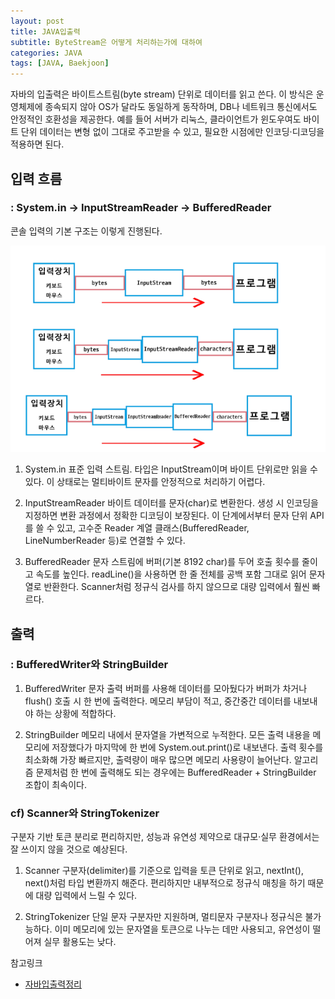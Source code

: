 ```yaml
---
layout: post
title: JAVA입출력
subtitle: ByteStream은 어떻게 처리하는가에 대하여
categories: JAVA
tags: [JAVA, Baekjoon]
---
```



자바의 입출력은 바이트스트림(byte stream) 단위로 데이터를 읽고 쓴다.
이 방식은 운영체제에 종속되지 않아 OS가 달라도 동일하게 동작하며, DB나 네트워크 통신에서도 안정적인 호환성을 제공한다.
예를 들어 서버가 리눅스, 클라이언트가 윈도우여도 바이트 단위 데이터는 변형 없이 그대로 주고받을 수 있고, 필요한 시점에만 인코딩·디코딩을 적용하면 된다.


## 입력 흐름
### : System.in → InputStreamReader → BufferedReader
콘솔 입력의 기본 구조는 이렇게 진행된다.

![banner](/assets/images/0813/0813-1.png)

1. System.in
표준 입력 스트림. 타입은 InputStream이며 바이트 단위로만 읽을 수 있다.
이 상태로는 멀티바이트 문자를 안정적으로 처리하기 어렵다.

2. InputStreamReader
바이트 데이터를 문자(char)로 변환한다. 생성 시 인코딩을 지정하면 변환 과정에서 정확한 디코딩이 보장된다.
이 단계에서부터 문자 단위 API를 쓸 수 있고, 고수준 Reader 계열 클래스(BufferedReader, LineNumberReader 등)로 연결할 수 있다.

3. BufferedReader
문자 스트림에 버퍼(기본 8192 char)를 두어 호출 횟수를 줄이고 속도를 높인다.
readLine()을 사용하면 한 줄 전체를 공백 포함 그대로 읽어 문자열로 반환한다.
Scanner처럼 정규식 검사를 하지 않으므로 대량 입력에서 훨씬 빠르다.


## 출력
### : BufferedWriter와 StringBuilder

1. BufferedWriter
문자 출력 버퍼를 사용해 데이터를 모아뒀다가 버퍼가 차거나 flush() 호출 시 한 번에 출력한다.
메모리 부담이 적고, 중간중간 데이터를 내보내야 하는 상황에 적합하다.

2. StringBuilder
메모리 내에서 문자열을 가변적으로 누적한다. 모든 출력 내용을 메모리에 저장했다가 마지막에 한 번에 System.out.print()로 내보낸다.
출력 횟수를 최소화해 가장 빠르지만, 출력량이 매우 많으면 메모리 사용량이 늘어난다.
알고리즘 문제처럼 한 번에 출력해도 되는 경우에는 BufferedReader + StringBuilder 조합이 최속이다.



### cf) Scanner와 StringTokenizer
구분자 기반 토큰 분리로 편리하지만, 성능과 유연성 제약으로 대규모·실무 환경에서는 잘 쓰이지 않을 것으로 예상된다.

1. Scanner
구분자(delimiter)를 기준으로 입력을 토큰 단위로 읽고, nextInt(), next()처럼 타입 변환까지 해준다.
편리하지만 내부적으로 정규식 매칭을 하기 때문에 대량 입력에서 느릴 수 있다.

2. StringTokenizer
단일 문자 구분자만 지원하며, 멀티문자 구분자나 정규식은 불가능하다.
이미 메모리에 있는 문자열을 토큰으로 나누는 데만 사용되고, 유연성이 떨어져 실무 활용도는 낮다.




참고링크
- [자바입출력정리](https://st-lab.tistory.com/41)




